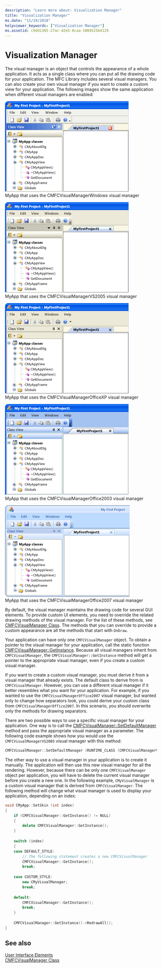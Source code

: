 ```yaml
---
description: "Learn more about: Visualization Manager"
title: "Visualization Manager"
ms.date: "11/19/2018"
helpviewer_keywords: ["Visualization Manager"]
ms.assetid: c9dd1365-27ac-42e5-8caa-1004525b4129
---
```

# Visualization Manager

The visual manager is an object that controls the appearance of a whole application. It acts as a single class where you can put all the drawing code for your application. The MFC Library includes several visual managers. You can also create your own visual manager if you want to create a custom view for your application. The following images show the same application when different visual managers are enabled:

![MyApp as rendered by CMFCVisualManagerWindows.](../mfc/media/vmwindows.png "MyApp as rendered by CMFCVisualManagerWindows") <br/>
MyApp that uses the CMFCVisualManagerWindows visual manager

![MyApp as rendered by CMFCVisualManagerVS2005.](../mfc/media/vmvs2005.png "MyApp as rendered by CMFCVisualManagerVS2005") <br/>
MyApp that uses the CMFCVisualManagerVS2005 visual manager

![MyApp as rendered by CMFCVisualManagerOfficeXP.](../mfc/media/vmofficexp.png "MyApp as rendered by CMFCVisualManagerOfficeXP") <br/>
MyApp that uses the CMFCVisualManagerOfficeXP visual manager

![MyApp as rendered by CMFCVisualManagerOffice2003.](../mfc/media/vmoffice2003.png "MyApp as rendered by CMFCVisualManagerOffice2003") <br/>
MyApp that uses the CMFCVisualManagerOffice2003 visual manager

![MyApp as rendered by CMFCVisualManagerOffice2007.](../mfc/media/msoffice2007.png "MyApp as rendered by CMFCVisualManagerOffice2007") <br/>
MyApp that uses the CMFCVisualManagerOffice2007 visual manager

By default, the visual manager maintains the drawing code for several GUI elements. To provide custom UI elements, you need to override the related drawing methods of the visual manager. For the list of these methods, see [CMFCVisualManager Class](../mfc/reference/cmfcvisualmanager-class.md). The methods that you can override to provide a custom appearance are all the methods that start with `OnDraw`.

Your application can have only one `CMFCVisualManager` object. To obtain a pointer to the visual manager for your application, call the static function [CMFCVisualManager::GetInstance](../mfc/reference/cmfcvisualmanager-class.md#getinstance). Because all visual managers inherit from `CMFCVisualManager`, the `CMFCVisualManager::GetInstance` method will get a pointer to the appropriate visual manager, even if you create a custom visual manager.

If you want to create a custom visual manager, you must derive it from a visual manager that already exists. The default class to derive from is `CMFCVisualManager`. However, you can use a different visual manager if it better resembles what you want for your application. For example, if you wanted to use the `CMFCVisualManagerOffice2007` visual manager, but wanted only to change how separators look, you could derive your custom class from `CMFCVisualManagerOffice2007`. In this scenario, you should overwrite only the methods for drawing separators.

There are two possible ways to use a specific visual manager for your application. One way is to call the [CMFCVisualManager::SetDefaultManager](../mfc/reference/cmfcvisualmanager-class.md#setdefaultmanager) method and pass the appropriate visual manager as a parameter. The following code example shows how you would use the `CMFCVisualManagerVS2005` visual manager with this method:

```cpp
CMFCVisualManager::SetDefaultManager (RUNTIME_CLASS (CMFCVisualManagerVS2005));
```

The other way to use a visual manager in your application is to create it manually. The application will then use this new visual manager for all the rendering. However, because there can be only one `CMFCVisualManager` object per application, you will have to delete the current visual manager before you create a new one. In the following example, `CMyVisualManager` is a custom visual manager that is derived from `CMFCVisualManager`. The following method will change what visual manager is used to display your application, depending on an index:

```cpp
void CMyApp::SetSkin (int index)
{
    if (CMFCVisualManager::GetInstance() != NULL)
    {
        delete CMFCVisualManager::GetInstance();
    }

    switch (index)
    {
    case DEFAULT_STYLE:
        // The following statement creates a new CMFCVisualManager
        CMFCVisualManager::GetInstance();
        break;

    case CUSTOM_STYLE:
        new CMyVisualManager;
        break;

    default:
        CMFCVisualManager::GetInstance();
        break;
    }

    CMFCVisualManager::GetInstance()->RedrawAll();
}
```

## See also

[User Interface Elements](../mfc/user-interface-elements-mfc.md)<br/>
[CMFCVisualManager Class](../mfc/reference/cmfcvisualmanager-class.md)
